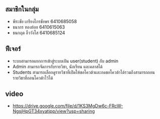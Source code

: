 ## สมาชิกในกลุ่ม

- พีระชัย เกรียงไกรชัยพร 6410685058
- ธนากร ทองย้อย 6410615063
- ธนกฤต อิ้ววังโส 6410685124

## ฟีเจอร์

- ระบบสามารถแยกการเข้าสู่ระบบเป้น user(student) กับ admin
- Admin สามารถจัดการกับรายวิชา, นักเรียน และคลาสได้
- Students สามารถเลือกดูรายวิชาที่เปิดให้ขอโควต้าและกดขอโควต้าได้รวมถึงสามารถถอนรายวิชาที่ถอนโควต้าไว้ได้

## video
- https://drive.google.com/file/d/1KS3MgDw6c-FRcW-NgsjHpGT34xyatjpp/view?usp=sharing

